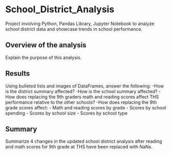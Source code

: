 # School_District_Analysis
Project involving Python, Pandas Library, Jupyter Notebook to analyze school district data and showcase trends in school performance.

## Overview of the analysis
Explain the purpose of this analysis.

## Results
Using bulleted lists and images of DataFrames, answer the following:
-How is the district summary affected?
-How is the school summary affected?
-How does replacing the 9th graders math and reading scores affect THS performance relative to the other schools?
-How does replacing the 9th grade scores affect:
	- Math and reading scores by grade
	- Scores by school spending
	- Scores by school size
	- Scores by school type

## Summary 
Summarize 4 changes in the updated school district analysis after reading and math scores for 9th grade at THS have been replaced with NaNs.
